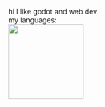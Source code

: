 hi
I like godot and web dev
<br>
my languages:
<br>
<img src="https://github-readme-stats-rouge-xi-76.vercel.app/api/top-langs/?username=qwertychomp&theme=dark&layout=compact" height="150px">

